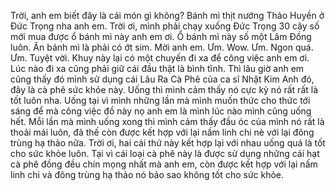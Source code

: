 Trời, anh em biết đây là cái món gì không? Bánh mì thịt nướng Thảo Huyền ở Đức Trọng nha anh em. Trời ơi, mình phải chạy xuống Đức Trọng 30 cây số mới mua được ổ bánh mì này anh em ơi. Ổ bánh mì này số một Lâm Đồng luôn. Ăn bánh mì là phải có ớt sim. Mời anh em. Ưm. Wow. Ưm. Ngon quá. Ưm. Tuyệt vời. Khuy này lại có một chuyến đi xa để công việc anh em ơi. Lúc nào đi xa cũng phải giữ cái đầu thật là bình tĩnh. Thì lâu giờ anh em cũng thấy đó mình sử dụng cái Lâu Ra Cà Phê của ca sĩ Nhật Kim Anh đó, đây là cà phê sức khỏe này. Uống thì mình cảm thấy nó cực kỳ nó rất rất là tốt luôn nha. Uống tại vì mình những lần mà mình muốn thức cho thức tới sáng để mà công việc đồ này nọ anh em là mình lúc nào mình cũng uống hết. Mỗi lần mà mình uống xong thì mình cảm thấy đầu óc của mình nó rất là thoải mái luôn, đã thế còn được kết hợp với lại nấm linh chi nè với lại đông trùng hạ thảo nữa. Trời ơi, hai cái thứ này kết hợp lại với nhau uống quá là tốt cho sức khỏe luôn. Tại vì cái loại cà phê này là được sử dụng những cái hạt cà phê đồng đều chín mọng nhất mà anh em, còn được kết hợp với lại nấm linh chi và đông trùng hạ thảo nó bảo sao không tốt cho sức khỏe.